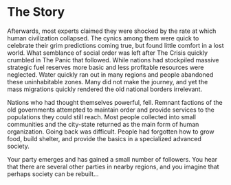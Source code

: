 # The Story

Afterwards, most experts claimed they were shocked by the rate at which human civilization collapsed. The cynics among them were quick to celebrate their grim predictions coming true, but found little comfort in a lost world. What semblance of social order was left after The Crisis quickly crumbled in The Panic that followed. While nations had stockpiled massive strategic fuel reserves more basic and less profitable resources were neglected. Water quickly ran out in many regions and people abandoned these uninhabitable zones. Many did not make the journey, and yet the mass migrations quickly rendered the old national borders irrelevant.

Nations who had thought themselves powerful, fell. Remnant factions of the old governments attempted to maintain order and provide services to the populations they could still reach. Most people collected into small communities and the city-state returned as the main form of human organization. Going back was difficult. People had forgotten how to grow food, build shelter, and provide the basics in a specialized advanced society.

Your party emerges and has gained a small number of followers. You hear that there are several other parties in nearby regions, and you imagine that perhaps society can be rebuilt...
